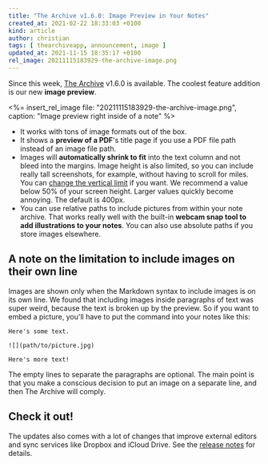 ```yaml
---
title: "The Archive v1.6.0: Image Preview in Your Notes"
created_at: 2021-02-22 18:33:03 +0100
kind: article
author: christian
tags: [ thearchiveapp, announcement, image ]
updated_at: 2021-11-15 18:35:17 +0100
rel_image: 20211115183929-the-archive-image.png
---
```

Since this week, [The Archive](https://zettelkasten.de/the-archive/) v1.6.0 is available. The coolest feature addition is our new **image preview**.

<%= insert_rel_image file: "20211115183929-the-archive-image.png", caption: "Image preview right inside of a note" %>

- It works with tons of image formats out of the box.
- It shows a **preview of a PDF**'s title page if you use a PDF file path instead of an image file path.
- Images will **automatically shrink to fit** into the text column and not bleed into the margins. Image height is also limited, so you can include really tall screenshots, for example, without having to scroll for miles. You can [change the vertical limit](https://zettelkasten.de/the-archive/help/#hidden-preferences) if you want. We recommend a value below 50% of your screen height. Larger values quickly become annoying. The default is 400px.
- You can use relative paths to include pictures from within your note archive. That works really well with the built-in **webcam snap tool to add illustrations to your notes**. You can also use absolute paths if you store images elsewhere.

## A note on the limitation to include images on their own line

Images are shown only when the Markdown syntax to include images is on its own line. We found that including images inside paragraphs of text was super weird, because the text is broken up by the preview. So if you want to embed a picture, you'll have to put the command into your notes like this:

    Here's some text.

    ![](path/to/picture.jpg)

    Here's more text!

The empty lines to separate the paragraphs are optional. The main point is that you make a conscious decision to put an image on a separate line, and then The Archive will comply.

## Check it out!

The updates also comes with a lot of changes that improve external editors and sync services like Dropbox and iCloud Drive. See the [release notes](https://zettelkasten.de/the-archive/release-notes) for details.
